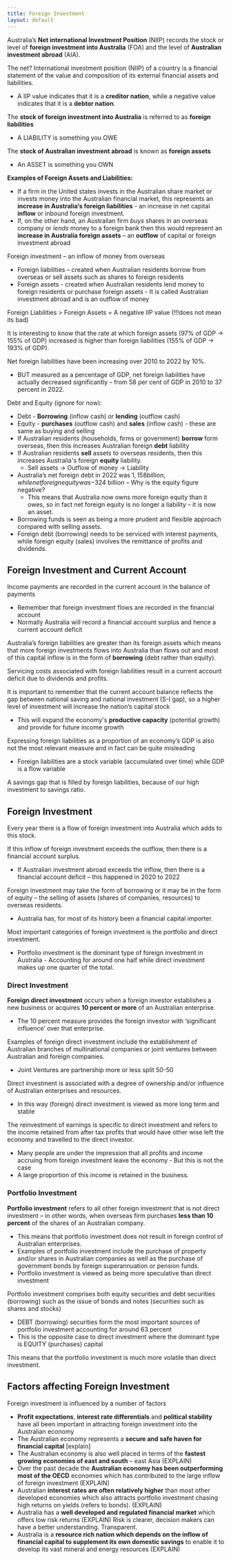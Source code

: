 ```yaml
---
title: Foreign Investment
layout: default
---
```

Australia’s **Net international Investment Position** (NIIP) records the stock or level of **foreign investment into Australia** (FOA) and the level of **Australian investment abroad** (AIA).

The net? International investment position (NIIP) of a country is a financial statement of the value and composition of its external financial assets and liabilities.
- A IIP value indicates that it is a **creditor nation**, while a negative value indicates that it is a **debtor nation**.

The **stock of foreign investment into Australia** is referred to as **foreign liabilities**
- A LIABILITY is something you OWE

The **stock of Australian investment abroad** is known as **foreign assets**
- An ASSET is something you OWN

**Examples of Foreign Assets and Liabilities:**
- If a firm in the United states invests in the Australian share market or invests money into the Australian financial market, this represents an **increase in Australia‘s foreign liabilities** - an increase in net capital **inflow** or inbound foreign investment.
- If, on the other hand, an Australian firm *buys* shares in an overseas company or *lends* money to a foreign bank then this would represent an **increase in Australia foreign assets** – an **outflow** of capital or foreign investment abroad

Foreign investment – an inflow of money from overseas
- Foreign liabilities – created when Australian residents borrow from overseas or sell assets such as shares to foreign residents
- Foreign assets - created when Australian residents lend money to foreign residents or purchase foreign assets - It is called Australian investment abroad and is an outflow of money

Foreign Liabilities > Foreign Assets = A negative IIP value (!!!does not mean its bad)

It is interesting to know that the rate at which foreign assets (97% of GDP -> 155% of GDP) increased is higher than foreign liabilities (155% of GDP -> 193% of GDP).

Net foreign liabilities have been increasing over 2010 to 2022 by 10%.
- BUT measured as a percentage of GDP, net foreign liabilities have actually decreased significantly – from 58 per cent of GDP in 2010 to 37 percent in 2022.


Debt and Equity (ignore for now):
- Debt - **Borrowing** (inflow cash) or **lending** (outflow cash)
- Equity - **purchases** (outflow cash) and **sales** (inflow cash) - these are same as buying and selling
- If Australian residents (households, firms or government) **borrow** form overseas, then this increases Australian foreign **debt** liability
- If Australian residents **sell** assets to overseas residents, then this increases Australia's foreign **equity** liability.
	- Sell assets -> Outflow of money -> Liability
- Australia’s net foreign debt in 2022 was $1,158 billion, while net foreign equity was -$324 billion – Why is the equity figure negative?
	- This means that Australia now owns more foreign equity than it owes, so in fact net foreign equity is no longer a liability – it is now an asset.
- Borrowing funds is seen as being a more prudent and flexible approach compared with selling assets.
- Foreign debt (borrowing) needs to be serviced with interest payments, while foreign equity (sales) involves the remittance of profits and dividends.

## Foreign Investment and Current Account

Income payments are recorded in the current account in the balance of payments
- Remember that foreign investment flows are recorded in the financial account
- Normally Australia will record a financial account surplus and hence a current account deficit

Australia’s foreign liabilities are greater than its foreign assets which means that more foreign investments flows into Australia than flows out and most of this capital inflow is in the form of **borrowing** (debt rather than equity).

Servicing costs associated with foreign liabilities result in a current account deficit due to dividends and profits.

It is important to remember that the current account balance reflects the gap between national saving and national investment (S-I gap), so a higher level of investment will increase the nation’s capital stock
- This will expand the economy's **productive capacity** (potential growth) and provide for future income growth

Expressing foreign liabilities as a proportion of an economy’s GDP is also not the most relevant measure and in fact can be quite misleading
- Foreign liabilities are a stock variable (accumulated over time) while GDP is a flow variable

A savings gap that is filled by foreign liabilities, because of our high investment to savings ratio.

## Foreign Investment

Every year there is a flow of foreign investment into Australia which adds to this stock.

If this inflow of foreign investment exceeds the outflow, then there is a financial account surplus.
- If Australian investment abroad exceeds the inflow, then there is a financial account deficit – this happened in 2020 to 2022

Foreign investment may take the form of borrowing or it may be in the form of equity – the selling of assets (shares of companies, resources) to overseas residents.
- Australia has, for most of its history been a financial capital importer.

Most important categories of foreign investment is the portfolio and direct investment.
- Portfolio investment is the dominant type of foreign investment in Australia - Accounting for around one half while direct investment makes up one quarter of the total.

### Direct Investment

**Foreign direct investment** occurs when a foreign investor establishes a new business or acquires **10 percent or more** of an Australian enterprise.
- The 10 percent measure provides the foreign investor with ‘significant influence’ over that enterprise.

Examples of foreign direct investment include the establishment of Australian branches of multinational companies or joint ventures between Australian and foreign companies.
- Joint Ventures are partnership more or less split 50-50

Direct investment is associated with a degree of ownership and/or influence of Australian enterprises and resources.
- In this way (foreign) direct investment is viewed as more long term and stable

The reinvestment of earnings is specific to direct investment and refers to the income retained from after tax profits that would have other wise left the economy and travelled to the direct investor.
- Many people are under the impression that all profits and income accruing from foreign investment leave the economy - But this is not the case
- A large proportion of this income is retained in the business.

### Portfolio Investment

**Portfolio investment** refers to all other foreign investment that is not direct investment – in other words, when overseas firm purchases **less than 10 percent** of the shares of an Australian company.
- This means that portfolio investment does not result in foreign control of Australian enterprises.
- Examples of portfolio investment include the purchase of property and/or shares in Australian companies as well as the purchase of government bonds by foreign superannuation or pension funds.
- Portfolio investment is viewed as being more speculative than direct investment

Portfolio investment comprises both equity securities and debt securities (borrowing) such as the issue of bonds and notes (securities such as shares and stocks)
- DEBT (borrowing) securities form the most important sources of portfolio investment accounting for around 63 percent
- This is the opposite case to direct investment where the dominant type is EQUITY (purchases) capital

This means that the portfolio investment is much more volatile than direct investment.

## Factors affecting Foreign Investment

Foreign investment is influenced by a number of factors
- **Profit expectations**, **interest rate differentials** and **political stability** have all been important in attracting foreign investment into the Australian economy
- The Australian economy represents a **secure and safe haven for financial capital** [explain]
- The Australian economy is also well placed in terms of the **fastest growing economies of east and south** – east Asia (EXPLAIN)
- Over the past decade the **Australian economy has been outperforming most of the OECD** economies which has contributed to the large inflow of foreign investment (EXPLAIN)
- Australian **interest rates are often relatively higher** than most other developed economies which also attracts portfolio investment chasing high returns on yields (refers to bonds). (EXPLAIN)
- Australia has a **well developed and regulated financial market** which offers low risk returns (EXPLAIN) Risk is clearer, decision makers can have a better understanding. Transparent.
- Australia is a **resource rich nation which depends on the inflow of financial capital to supplement its own domestic savings** to enable it to develop its vast mineral and energy resources (EXPLAIN)